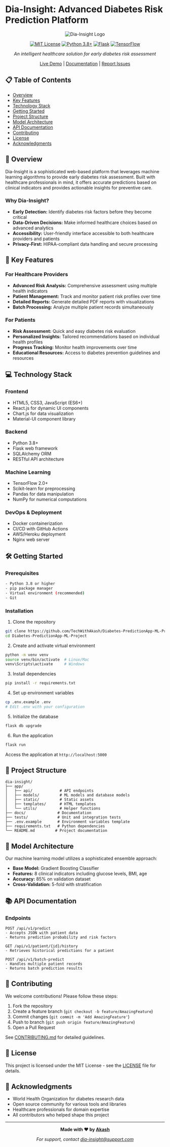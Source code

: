 # Dia-Insight: Advanced Diabetes Risk Prediction Platform

<div align="center">

![Dia-Insight Logo](https://github.com/TechWithAkash/Diabetes-PredictionApp-ML-Project/assets/134140640/d0f7f638-864b-4ffa-b084-501ee2cd1c39)

[![MIT License](https://img.shields.io/badge/License-MIT-green.svg)](https://choosealicense.com/licenses/mit/)
[![Python 3.8+](https://img.shields.io/badge/Python-3.8+-blue.svg)](https://www.python.org/downloads/)
[![Flask](https://img.shields.io/badge/Flask-2.0+-lightgrey.svg)](https://flask.palletsprojects.com/)
[![TensorFlow](https://img.shields.io/badge/TensorFlow-2.0+-orange.svg)](https://www.tensorflow.org/)

*An intelligent healthcare solution for early diabetes risk assessment*

[Live Demo](https://dia-insight.herokuapp.com) | [Documentation](docs/README.md) | [Report Issues](https://github.com/TechWithAkash/Diabetes-PredictionApp-ML-Project/issues)

</div>

## 📋 Table of Contents
- [Overview](#-overview)
- [Key Features](#-key-features)
- [Technology Stack](#-technology-stack)
- [Getting Started](#-getting-started)
- [Project Structure](#-project-structure)
- [Model Architecture](#-model-architecture)
- [API Documentation](#-api-documentation)
- [Contributing](#-contributing)
- [License](#-license)
- [Acknowledgments](#-acknowledgments)

## 🎯 Overview

Dia-Insight is a sophisticated web-based platform that leverages machine learning algorithms to provide early diabetes risk assessment. Built with healthcare professionals in mind, it offers accurate predictions based on clinical indicators and provides actionable insights for preventive care.

### Why Dia-Insight?
- **Early Detection:** Identify diabetes risk factors before they become critical
- **Data-Driven Decisions:** Make informed healthcare choices based on advanced analytics
- **Accessibility:** User-friendly interface accessible to both healthcare providers and patients
- **Privacy-First:** HIPAA-compliant data handling and secure processing

## 🚀 Key Features

### For Healthcare Providers
- **Advanced Risk Analysis:** Comprehensive assessment using multiple health indicators
- **Patient Management:** Track and monitor patient risk profiles over time
- **Detailed Reports:** Generate detailed PDF reports with visualizations
- **Batch Processing:** Analyze multiple patient records simultaneously

### For Patients
- **Risk Assessment:** Quick and easy diabetes risk evaluation
- **Personalized Insights:** Tailored recommendations based on individual health profiles
- **Progress Tracking:** Monitor health improvements over time
- **Educational Resources:** Access to diabetes prevention guidelines and resources

## 💻 Technology Stack

### Frontend
- HTML5, CSS3, JavaScript (ES6+)
- React.js for dynamic UI components
- Chart.js for data visualization
- Material-UI component library

### Backend
- Python 3.8+
- Flask web framework
- SQLAlchemy ORM
- RESTful API architecture

### Machine Learning
- TensorFlow 2.0+
- Scikit-learn for preprocessing
- Pandas for data manipulation
- NumPy for numerical computations

### DevOps & Deployment
- Docker containerization
- CI/CD with GitHub Actions
- AWS/Heroku deployment
- Nginx web server

## 🛠️ Getting Started

### Prerequisites
```bash
- Python 3.8 or higher
- pip package manager
- Virtual environment (recommended)
- Git
```

### Installation

1. Clone the repository
```bash
git clone https://github.com/TechWithAkash/Diabetes-PredictionApp-ML-Project.git
cd Diabetes-PredictionApp-ML-Project
```

2. Create and activate virtual environment
```bash
python -m venv venv
source venv/bin/activate  # Linux/Mac
venv\Scripts\activate     # Windows
```

3. Install dependencies
```bash
pip install -r requirements.txt
```

4. Set up environment variables
```bash
cp .env.example .env
# Edit .env with your configuration
```

5. Initialize the database
```bash
flask db upgrade
```

6. Run the application
```bash
flask run
```

Access the application at `http://localhost:5000`

## 📁 Project Structure
```
dia-insight/
├── app/
│   ├── api/            # API endpoints
│   ├── models/         # ML models and database models
│   ├── static/         # Static assets
│   ├── templates/      # HTML templates
│   └── utils/          # Helper functions
├── docs/              # Documentation
├── tests/             # Unit and integration tests
├── .env.example       # Environment variables template
├── requirements.txt   # Python dependencies
└── README.md         # Project documentation
```

## 🧠 Model Architecture

Our machine learning model utilizes a sophisticated ensemble approach:

- **Base Model:** Gradient Boosting Classifier
- **Features:** 8 clinical indicators including glucose levels, BMI, age
- **Accuracy:** 85% on validation dataset
- **Cross-Validation:** 5-fold with stratification

## 📚 API Documentation

### Endpoints

```
POST /api/v1/predict
- Accepts JSON with patient data
- Returns prediction probability and risk factors

GET /api/v1/patient/{id}/history
- Retrieves historical predictions for a patient

POST /api/v1/batch-predict
- Handles multiple patient records
- Returns batch prediction results
```

## 🤝 Contributing

We welcome contributions! Please follow these steps:

1. Fork the repository
2. Create a feature branch (`git checkout -b feature/AmazingFeature`)
3. Commit changes (`git commit -m 'Add AmazingFeature'`)
4. Push to branch (`git push origin feature/AmazingFeature`)
5. Open a Pull Request

See [CONTRIBUTING.md](CONTRIBUTING.md) for detailed guidelines.

## 📄 License

This project is licensed under the MIT License - see the [LICENSE](LICENSE) file for details.

## 🙏 Acknowledgments

- World Health Organization for diabetes research data
- Open source community for various tools and libraries
- Healthcare professionals for domain expertise
- All contributors who helped shape this project

---

<div align="center">

**Made with ❤️ by [Akash](https://github.com/TechWithAkash)**

*For support, contact dia-insight@support.com*

</div>
